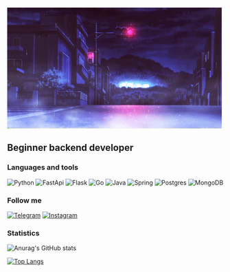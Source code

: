 [![Header](https://github.com/CrossChEp/crosschep/blob/main/assets/pfpf.gif)](https://github.com/CrossChEp)


## Beginner backend developer

### Languages and tools

![Python](https://img.shields.io/badge/-Python-black?style=for-the-badge&logo=python)
![FastApi](https://img.shields.io/badge/-FastApi-black?style=for-the-badge&logo=fastapi)
![Flask](https://img.shields.io/badge/-Flask-black?style=for-the-badge&logo=flask)
![Go](https://img.shields.io/badge/-Go-black?style=for-the-badge&logo=go)
![Java](https://img.shields.io/badge/-Java-black?style=for-the-badge&logo=java)
![Spring](https://img.shields.io/badge/-Spring-black?style=for-the-badge&logo=spring)
![Postgres](https://img.shields.io/badge/-Postgres-black?style=for-the-badge&logo=postgresql)
![MongoDB](https://img.shields.io/badge/-Mongodb-black?style=for-the-badge&logo=mongodb)


### Follow me

[![Telegram](https://img.shields.io/badge/-Telegram-black?style=for-the-badge&logo=telegram)](https://t.me/+KY41zbmMpZpkNjQy)
[![Instagram](https://img.shields.io/badge/-Instagram-black?style=for-the-badge&logo=instagram)](https://www.instagram.com/__golden_andy__/)

### Statistics

![Anurag's GitHub stats](https://github-readme-stats.vercel.app/api?username=crosschep&show_icons=true&theme=radical)


[![Top Langs](https://github-readme-stats.vercel.app/api/top-langs/?username=crosschep)](https://github.com/anuraghazra/github-readme-stats&theme=synthwave)
